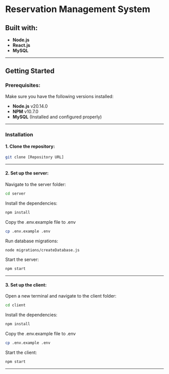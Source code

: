 # Reservation Management System

## Built with:
- **Node.js**
- **React.js**
- **MySQL**

---

## Getting Started

### Prerequisites:
Make sure you have the following versions installed:

- **Node.js** v20.14.0
- **NPM** v10.7.0
- **MySQL** (Installed and configured properly)

---

### Installation

#### 1. Clone the repository:
```bash
git clone [Repository URL]

```
 ---
 
#### 2. Set up the server:
Navigate to the server folder:
```bash
cd server

```

Install the dependencies:
```bash
npm install

```

Copy the .env.example file to .env
```bash
cp .env.example .env

```

Run database migrations:
```bash
node migrations/createDatabase.js

```

Start the server:
```bash
npm start

```

---

#### 3. Set up the client:
Open a new terminal and navigate to the client folder:
```bash
cd client

```

Install the dependencies:
```bash
npm install

```

Copy the .env.example file to .env
```bash
cp .env.example .env

```

Start the client:
```bash
npm start

```

---


